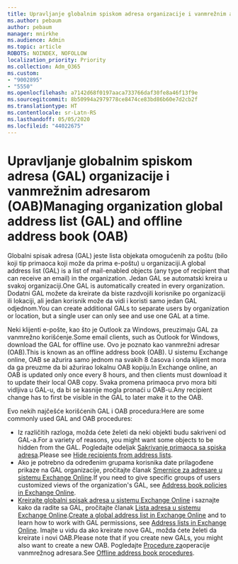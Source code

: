 ```yaml
---
title: Upravljanje globalnim spiskom adresa organizacije i vanmrežnim adresarom
ms.author: pebaum
author: pebaum
manager: mnirkhe
ms.audience: Admin
ms.topic: article
ROBOTS: NOINDEX, NOFOLLOW
localization_priority: Priority
ms.collection: Adm_O365
ms.custom:
- "9002895"
- "5550"
ms.openlocfilehash: a7142d68f0197aaca733766daf30fe8a46f13f9e
ms.sourcegitcommit: 8b50994a2979778ce8474ce83bd86b60e7d2cb2f
ms.translationtype: HT
ms.contentlocale: sr-Latn-RS
ms.lasthandoff: 05/05/2020
ms.locfileid: "44022675"
---
```

# <a name="managing-organization-global-address-list-gal-and-offline-address-book-oab"></a><span data-ttu-id="ae7f8-102">Upravljanje globalnim spiskom adresa (GAL) organizacije i vanmrežnim adresarom (OAB)</span><span class="sxs-lookup"><span data-stu-id="ae7f8-102">Managing organization global address list (GAL) and offline address book (OAB)</span></span>

<span data-ttu-id="ae7f8-103">Globalni spisak adresa (GAL) jeste lista objekata omogućenih za poštu (bilo koji tip primaoca koji može da prima e-poštu) u organizaciji.</span><span class="sxs-lookup"><span data-stu-id="ae7f8-103">A global address list (GAL) is a list of mail-enabled objects (any type of recipient that can receive an email) in the organization.</span></span> <span data-ttu-id="ae7f8-104">Jedan GAL se automatski kreira u svakoj organizaciji.</span><span class="sxs-lookup"><span data-stu-id="ae7f8-104">One GAL is automatically created in every organization.</span></span> <span data-ttu-id="ae7f8-105">Dodatni GAL možete da kreirate da biste razdvojili korisnike po organizaciji ili lokaciji, ali jedan korisnik može da vidi i koristi samo jedan GAL odjednom.</span><span class="sxs-lookup"><span data-stu-id="ae7f8-105">You can create additional GALs to separate users by organization or location, but a single user can only see and use one GAL at a time.</span></span>

<span data-ttu-id="ae7f8-106">Neki klijenti e-pošte, kao što je Outlook za Windows, preuzimaju GAL za vanmrežno korišćenje.</span><span class="sxs-lookup"><span data-stu-id="ae7f8-106">Some email clients, such as Outlook for Windows, download the GAL for offline use.</span></span> <span data-ttu-id="ae7f8-107">Ovo je poznato kao vanmrežni adresar (OAB).</span><span class="sxs-lookup"><span data-stu-id="ae7f8-107">This is known as an offline address book (OAB).</span></span> <span data-ttu-id="ae7f8-108">U sistemu Exchange online, OAB se ažurira samo jednom na svakih 8 časova i onda klijent mora da ga preuzme da bi ažurirao lokalnu OAB kopiju.</span><span class="sxs-lookup"><span data-stu-id="ae7f8-108">In Exchange online, an OAB is updated only once every 8 hours, and then clients must download it to update their local OAB copy.</span></span> <span data-ttu-id="ae7f8-109">Svaka promena primaoca prvo mora biti vidljiva u GAL-u, da bi se kasnije mogla pronaći u OAB-u.</span><span class="sxs-lookup"><span data-stu-id="ae7f8-109">Any recipient change has to first be visible in the GAL to later make it to the OAB.</span></span>

<span data-ttu-id="ae7f8-110">Evo nekih najčešće korišćenih GAL i OAB procedura:</span><span class="sxs-lookup"><span data-stu-id="ae7f8-110">Here are some commonly used GAL and OAB procedures:</span></span>

- <span data-ttu-id="ae7f8-111">Iz različitih razloga, možda ćete želeti da neki objekti budu sakriveni od GAL-a.</span><span class="sxs-lookup"><span data-stu-id="ae7f8-111">For a variety of reasons, you might want some objects to be hidden from the GAL.</span></span> <span data-ttu-id="ae7f8-112">Pogledajte odeljak [Sakrivanje primaoca sa spiska adresa](https://docs.microsoft.com/exchange/address-books/address-lists/manage-address-lists#hide-recipients-from-address-lists).</span><span class="sxs-lookup"><span data-stu-id="ae7f8-112">Please see [Hide recipients from address lists](https://docs.microsoft.com/exchange/address-books/address-lists/manage-address-lists#hide-recipients-from-address-lists).</span></span>
- <span data-ttu-id="ae7f8-113">Ako je potrebno da određenim grupama korisnika date prilagođene prikaze na GAL organizacije, pročitajte članak [Smernice za adresare u sistemu Exchange Online](https://docs.microsoft.com/exchange/address-books/address-book-policies/address-book-policies).</span><span class="sxs-lookup"><span data-stu-id="ae7f8-113">If you need to give specific groups of users customized views of the organization's GAL, see [Address book policies in Exchange Online](https://docs.microsoft.com/exchange/address-books/address-book-policies/address-book-policies).</span></span>
- <span data-ttu-id="ae7f8-114">[Kreirajte globalni spisak adresa u sistemu Exchange Online](https://docs.microsoft.com/exchange/address-books/address-lists/create-global-address-list) i saznajte kako da radite sa GAL, pročitajte članak [Lista adresa u sistemu Exchange Online](https://docs.microsoft.com/exchange/address-books/address-lists/address-lists).</span><span class="sxs-lookup"><span data-stu-id="ae7f8-114">[Create a global address list in Exchange Online](https://docs.microsoft.com/exchange/address-books/address-lists/create-global-address-list) and to learn how to work with GAL permissions, see [Address lists in Exchange Online](https://docs.microsoft.com/exchange/address-books/address-lists/address-lists).</span></span> <span data-ttu-id="ae7f8-115">Imajte u vidu da ako kreirate nove GAL, možda ćete želeti da kreirate i novi OAB.</span><span class="sxs-lookup"><span data-stu-id="ae7f8-115">Please note that if you create new GALs, you might also want to create a new OAB.</span></span> <span data-ttu-id="ae7f8-116">Pogledajte [Procedure za](https://docs.microsoft.com/exchange/address-books/offline-address-books/offline-address-book-procedures)operacije vanmrežnog adresara.</span><span class="sxs-lookup"><span data-stu-id="ae7f8-116">See [Offline address book procedures](https://docs.microsoft.com/exchange/address-books/offline-address-books/offline-address-book-procedures).</span></span>
